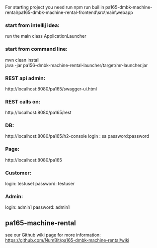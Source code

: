 For starting project you need run npm run buil in pa165-dmbk-machine-rental\pa165-dmbk-machine-rental-frontend\src\main\webapp

### start from intellij idea:
run the main class ApplicationLauncher

### start from command line:
mvn clean install  
java -jar pa156-dmbk-machine-rental-launcher/target/mr-launcher.jar


### REST api admin:
http://localhost:8080/pa165/swagger-ui.html

### REST calls on:
http://localhost:8080/pa165/rest

### DB:
http://localhost:8080/pa165/h2-console
login : sa
password:password


### Page:
http://localhost:8080/pa165

### Customer:
login: testuset
password: testuser

### Admin:
login: admin1
password: admin1

## pa165-machine-rental
see our Github wiki page for more information:
https://github.com/NumBit/pa165-dmbk-machine-rental/wiki

